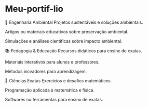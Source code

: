 # Meu-portif-lio


🌱 Engenharia Ambiental
Projetos sustentáveis e soluções ambientais.

Artigos ou materiais educativos sobre preservação ambiental.

Simulações e análises científicas sobre impacto ambiental.

📚 Pedagogia & Educação
Recursos didáticos para ensino de exatas.

Materiais interativos para alunos e professores.

Métodos inovadores para aprendizagem.

🔢 Ciências Exatas
Exercícios e desafios matemáticos.

Programação aplicada à matemática e física.

Softwares ou ferramentas para ensino de exatas.

